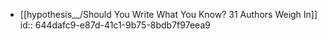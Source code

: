 - [[hypothesis__/Should You Write What You Know? 31 Authors Weigh In]]
  id:: 644dafc9-e87d-41c1-9b75-8bdb7f97eea9